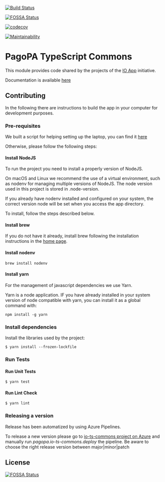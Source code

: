 [![Build Status](https://dev.azure.com/pagopa-io/io-ts-commons/_apis/build/status/pagopa.io-ts-commons.code-review?branchName=refs%2Fpull%2F343%2Fmerge)](https://dev.azure.com/pagopa-io/io-ts-commons/_build/latest?definitionId=74&branchName=refs%2Fpull%2F343%2Fmerge)

[![FOSSA Status](https://app.fossa.io/api/projects/git%2Bgithub.com%2Fteamdigitale%2Fitalia-ts-commons.svg?type=shield)](https://app.fossa.io/projects/git%2Bgithub.com%2Fteamdigitale%2Fitalia-ts-commons?ref=badge_shield)

[![codecov](https://codecov.io/gh/teamdigitale/italia-ts-commons/branch/master/graph/badge.svg)](https://codecov.io/gh/teamdigitale/italia-ts-commons)

[![Maintainability](https://api.codeclimate.com/v1/badges/c9be630a66618bde8e4a/maintainability)](https://codeclimate.com/github/teamdigitale/italia-ts-commons/maintainability)

# PagoPA TypeScript Commons

This module provides code shared by the projects of the
[IO App](https://github.com/pagopa/io)
initiative.

Documentation is available [here](https://pagopa.github.io/io-ts-commons/)

## Contributing

In the following there are instructions to build the app in your computer for development purposes.

### Pre-requisites

We built a script for helping setting up the laptop, you can find it [here](https://github.com/pagopa/developer-laptop)

Otherwise, please follow the following steps:

#### Install NodeJS
To run the project you need to install a properly version of NodeJS.

On macOS and Linux we recommend the use of a virtual environment, such as nodenv for managing multiple versions of NodeJS.
The node version used in this project is stored in .node-version.

If you already have nodenv installed and configured on your system, the correct version node will be set when you access the app directory.

To install, follow the steps described below.

#### Install brew

If you do not have it already, install brew following the installation instructions in the [home page](https://brew.sh/).

#### Install nodenv

```
brew install nodenv
```

#### Install yarn

For the management of javascript dependencies we use Yarn.

Yarn is a node application. IF you have already installed in your system version of node compatible with yarn, you can install it as a global command with:

```
npm install -g yarn
```

### Install dependencies

Install the libraries used by the project:

```
$ yarn install --frozen-lockfile
```

### Run Tests

#### Run Unit Tests 

```
$ yarn test
```
#### Run Lint Check

```
$ yarn lint
```

### Releasing a version

Release has been automatized by using Azure Pipelines.

To release a new version please go to [io-ts-commons project on Azure](https://dev.azure.com/pagopa-io/io-ts-commons) and manually run _pagopa.io-ts-commons.deploy_ the pipeline.
Be aware to choose the right release version between major|minor|patch


## License
[![FOSSA Status](https://app.fossa.io/api/projects/git%2Bgithub.com%2Fteamdigitale%2Fitalia-ts-commons.svg?type=large)](https://app.fossa.io/projects/git%2Bgithub.com%2Fteamdigitale%2Fitalia-ts-commons?ref=badge_large)
